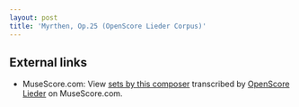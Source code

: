 ```yaml
---
layout: post
title: 'Myrthen, Op.25 (OpenScore Lieder Corpus)'
---
```


## External links

- MuseScore.com: View [sets by this composer] transcribed by [OpenScore Lieder] on MuseScore.com.

[sets by this composer]: https://musescore.com/openscore-lieder-corpus/sets/5109331
[OpenScore Lieder]: https://musescore.com/openscore-lieder-corpus

